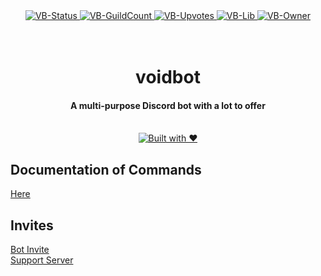 <div align="center">
  <a href="https://discordbots.org/bot/395548989149413386">
    <img src="https://discordbots.org/api/widget/status/395548989149413386.svg" alt="VB-Status"/>
  </a>
  <a href="https://discordbots.org/bot/395548989149413386">
    <img src="https://discordbots.org/api/widget/servers/395548989149413386.svg" alt="VB-GuildCount"/>
  </a>
  <a href="https://discordbots.org/bot/395548989149413386">
    <img src="https://discordbots.org/api/widget/upvotes/395548989149413386.svg" alt="VB-Upvotes"/>
  </a>
  <a href="https://discordbots.org/bot/395548989149413386">
    <img src="https://discordbots.org/api/widget/lib/395548989149413386.svg" alt="VB-Lib"/>
  </a>
  <a href="https://discordbots.org/bot/395548989149413386">
    <img src="https://discordbots.org/api/widget/owner/395548989149413386.svg" alt="VB-Owner"/>
  </a>
</div>

<div align="center">
  <h1>
    <br>
    voidbot
    <br>
  </h1>
  <h4>A multi-purpose Discord bot with a lot to offer</h4>
  <p>
    <br>
    <a href="http://forthebadge.com/"><img src="http://forthebadge.com/images/badges/built-with-love.svg" alt="Built with ❤"></a>
  </p>
</div>

## Documentation of Commands
[Here](https://github.com/ry0id/voidbot/wiki)

## Invites
[Bot Invite](https://discordapp.com/oauth2/authorize/?permissions=8&scope=bot&client_id=395548989149413386)  
[Support Server](https://discord.gg/9Qu7aXe)
